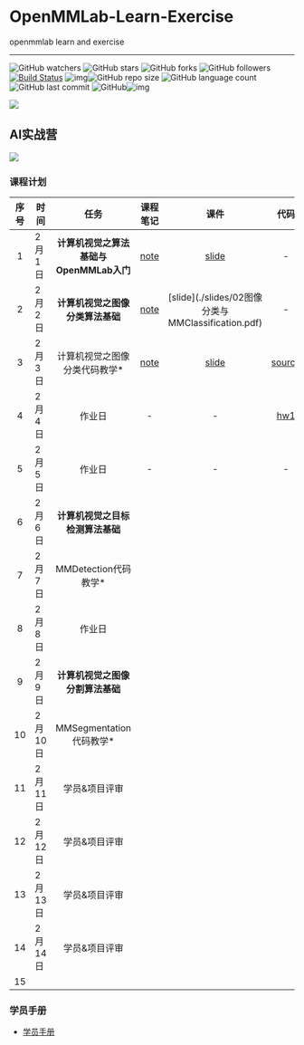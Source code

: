 # OpenMMLab-Learn-Exercise
openmmlab learn and exercise

---

![GitHub watchers](https://img.shields.io/github/watchers/isLinXu/OpenMMLab-Learn-Exercise.svg) ![GitHub stars](https://img.shields.io/github/stars/isLinXu/OpenMMLab-Learn-Exercise.svg) ![GitHub forks](https://img.shields.io/github/forks/isLinXu/OpenMMLab-Learn-Exercise.svg) ![GitHub followers](https://img.shields.io/github/followers/isLinXu.svg?style=social)
 [![Build Status](https://img.shields.io/endpoint.svg?url=https%3A%2F%2Factions-badge.atrox.dev%2Fatrox%2Fsync-dotenv%2Fbadge&style=flat)](https://github.com/isLinXu/Yolov8_Efficient)  ![img](https://badgen.net/badge/icon/learning?icon=deepscan&label)![GitHub repo size](https://img.shields.io/github/repo-size/isLinXu/OpenMMLab-Learn-Exercise.svg?style=flat-square) ![GitHub language count](https://img.shields.io/github/languages/count/isLinXu/OpenMMLab-Learn-Exercise)  ![GitHub last commit](https://img.shields.io/github/last-commit/isLinXu/OpenMMLab-Learn-Exercise) ![GitHub](https://img.shields.io/github/license/isLinXu/OpenMMLab-Learn-Exercise.svg?style=flat-square)![img](https://hits.dwyl.com/isLinXu/OpenMMLab-Learn-Exercise.svg)

![](https://img2023.cnblogs.com/blog/1571518/202302/1571518-20230202115351337-523975146.jpg)

## AI实战营

![](https://img2023.cnblogs.com/blog/1571518/202302/1571518-20230203174116047-204135633.png)

### 课程计划

| 序号 | 时间    |                  任务                   |                 课程笔记                  |                             课件                             |                     代码                     |
| :--: | ------- | :-------------------------------------: | :---------------------------------------: | :----------------------------------------------------------: | :------------------------------------------: |
|  1   | 2月1日  | **计算机视觉之算法基础与OpenMMLab入门** | [note](./notes/01-AI实战营-第一课笔记.md) |  [slide](./slides/01计算机视觉算法基础与OpenMMLab介绍.pdf)  |                      -                       |
|  2   | 2月2日  |    **计算机视觉之图像分类算法基础**     | [note](./notes/02-AI实战营-第二课笔记.md) |     [slide](./slides/02图像分类与 MMClassification.pdf)     |                      -                       |
|  3   | 2月3日  |      计算机视觉之图像分类代码教学*      | [note](./notes/03-AI实战营-第三课笔记.md) | [slide](./slides/北京超算30区使用MMClassification训练花卉图片分类模型.pdf) | [source](./jupyter/MMCls_flower_train.ipynb) |
|  4   | 2月4日  |                 作业日                  |                     -                     |                              -                               |           [hw1](./homework/mmcls)            |
|  5   | 2月5日  |                 作业日                  |                     -                     |                              -                               |                      -                       |
|  6   | 2月6日  |    **计算机视觉之目标检测算法基础**     |                                           |                                                              |                                              |
|  7   | 2月7日  |          MMDetection代码教学*           |                                           |                                                              |                                              |
|  8   | 2月8日  |                 作业日                  |                                           |                                                              |                                              |
|  9   | 2月9日  |    **计算机视觉之图像分割算法基础**     |                                           |                                                              |                                              |
|  10  | 2月10日 |         MMSegmentation代码教学*         |                                           |                                                              |                                              |
|  11  | 2月11日 |              学员&项目评审              |                                           |                                                              |                                              |
|  12  | 2月12日 |              学员&项目评审              |                                           |                                                              |                                              |
|  13  | 2月13日 |              学员&项目评审              |                                           |                                                              |                                              |
|  14  | 2月14日 |              学员&项目评审              |                                           |                                                              |                                              |
|  15  |         |                                         |                                           |                                                              |                                              |

### 学员手册

- [学员手册](https://aicarrier.feishu.cn/docx/QMRzd0NoxokuKvxNfS3car1EnHh)

